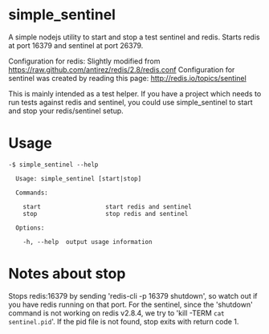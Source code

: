 simple_sentinel
===============

A simple nodejs utility to start and stop a test sentinel and redis.
Starts redis at port 16379 and sentinel at port 26379.

Configuration for redis: Slightly modified from https://raw.github.com/antirez/redis/2.8/redis.conf
Configuration for sentinel was created by reading this page: http://redis.io/topics/sentinel

This is mainly intended as a test helper. If you have a project which needs to run tests against redis and sentinel, you could use simple_sentinel to start and stop your redis/sentinel setup.

Usage
=====
```
-$ simple_sentinel --help

  Usage: simple_sentinel [start|stop]

  Commands:

    start                  start redis and sentinel
    stop                   stop redis and sentinel

  Options:

    -h, --help  output usage information
```

Notes about stop
===============

Stops redis:16379 by sending 'redis-cli -p 16379 shutdown', so watch out if you have redis running on that port.
For the sentinel, since the 'shutdown' command is not working on redis v2.8.4, we try to 'kill -TERM `cat sentinel.pid`'. If the pid file is not found, stop exits with return code 1.
